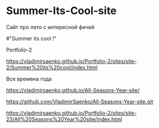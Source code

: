 # Summer-Its-Cool-site
 
Сайт про лето с интересной фичей

 #"Summer its cool !"
 
 Portfolio-2
 
https://vladimirsaenko.github.io/Portfolio-2/sites/site-2/Summer%20its%20cool/index.html

Все времена года

https://vladimirsaenko.github.io/All-Seasons-Year-site/

https://github.com/VladimirSaenko/All-Seasons-Year-site.git

https://vladimirsaenko.github.io/Portfolio-2/sites/site-23/All%20Seasons%20Year%20site/index.html
